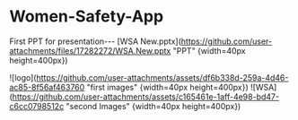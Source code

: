 ﻿# Women-Safety-App

 First PPT for presentation---
 [WSA New.pptx](https://github.com/user-attachments/files/17282272/WSA.New.pptx   "PPT" {width=40px height=400px})

![logo](https://github.com/user-attachments/assets/df6b338d-259a-4d46-ac85-8f56af463760    "first images" {width=40px height=400px})
![WSA](https://github.com/user-attachments/assets/c165461e-1aff-4e98-bd47-c6cc0798512c   "second Images" {width=40px height=400px})
